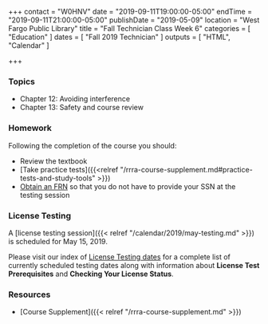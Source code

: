 +++
contact = "W0HNV"
date = "2019-09-11T19:00:00-05:00"
endTime = "2019-09-11T21:00:00-05:00"
publishDate = "2019-05-09"
location = "West Fargo Public Library"
title = "Fall Technician Class Week 6"
categories = [ "Education" ]
dates = [ "Fall 2019 Technician" ]
outputs = [ "HTML", "Calendar" ]

+++
### Topics

* Chapter 12: Avoiding interference
* Chapter 13: Safety and course review

### Homework

Following the completion of the course you should:

* Review the textbook
* [Take practice tests]({{<relref "/rrra-course-supplement.md#practice-tests-and-study-tools" >}})
* [Obtain an FRN](http://wireless.fcc.gov/uls/index.htm?job=about_getting_started) so that you do not have to provide your SSN at the testing session

### License Testing

A [license testing session]({{< relref "/calendar/2019/may-testing.md" >}})
is scheduled for May 15, 2019.

Please visit our index of [License Testing dates](/dates/license-testing/)
for a complete list of currently scheduled testing dates along with
information about **License Test Prerequisites** and **Checking Your License
Status**.

### Resources

* [Course Supplement]({{< relref "/rrra-course-supplement.md" >}})
<!--* [Syllabus](/s/2xabO1oD5mbpVRh)-->
